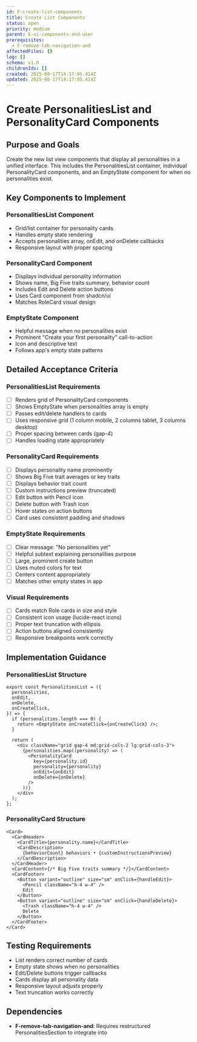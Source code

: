 ```yaml
---
id: F-create-list-components
title: Create List Components
status: open
priority: medium
parent: E-ui-components-and-user
prerequisites:
  - F-remove-tab-navigation-and
affectedFiles: {}
log: []
schema: v1.0
childrenIds: []
created: 2025-08-17T14:17:05.414Z
updated: 2025-08-17T14:17:05.414Z
---
```


# Create PersonalitiesList and PersonalityCard Components

## Purpose and Goals

Create the new list view components that display all personalities in a unified interface. This includes the PersonalitiesList container, individual PersonalityCard components, and an EmptyState component for when no personalities exist.

## Key Components to Implement

### PersonalitiesList Component

- Grid/list container for personality cards
- Handles empty state rendering
- Accepts personalities array, onEdit, and onDelete callbacks
- Responsive layout with proper spacing

### PersonalityCard Component

- Displays individual personality information
- Shows name, Big Five traits summary, behavior count
- Includes Edit and Delete action buttons
- Uses Card component from shadcn/ui
- Matches RoleCard visual design

### EmptyState Component

- Helpful message when no personalities exist
- Prominent "Create your first personality" call-to-action
- Icon and descriptive text
- Follows app's empty state patterns

## Detailed Acceptance Criteria

### PersonalitiesList Requirements

- [ ] Renders grid of PersonalityCard components
- [ ] Shows EmptyState when personalities array is empty
- [ ] Passes edit/delete handlers to cards
- [ ] Uses responsive grid (1 column mobile, 2 columns tablet, 3 columns desktop)
- [ ] Proper spacing between cards (gap-4)
- [ ] Handles loading state appropriately

### PersonalityCard Requirements

- [ ] Displays personality name prominently
- [ ] Shows Big Five trait averages or key traits
- [ ] Displays behavior trait count
- [ ] Custom instructions preview (truncated)
- [ ] Edit button with Pencil icon
- [ ] Delete button with Trash icon
- [ ] Hover states on action buttons
- [ ] Card uses consistent padding and shadows

### EmptyState Requirements

- [ ] Clear message: "No personalities yet"
- [ ] Helpful subtext explaining personalities purpose
- [ ] Large, prominent create button
- [ ] Uses muted colors for text
- [ ] Centers content appropriately
- [ ] Matches other empty states in app

### Visual Requirements

- [ ] Cards match Role cards in size and style
- [ ] Consistent icon usage (lucide-react icons)
- [ ] Proper text truncation with ellipsis
- [ ] Action buttons aligned consistently
- [ ] Responsive breakpoints work correctly

## Implementation Guidance

### PersonalitiesList Structure

```tsx
export const PersonalitiesList = ({
  personalities,
  onEdit,
  onDelete,
  onCreateClick,
}) => {
  if (personalities.length === 0) {
    return <EmptyState onCreateClick={onCreateClick} />;
  }

  return (
    <div className="grid gap-4 md:grid-cols-2 lg:grid-cols-3">
      {personalities.map((personality) => (
        <PersonalityCard
          key={personality.id}
          personality={personality}
          onEdit={onEdit}
          onDelete={onDelete}
        />
      ))}
    </div>
  );
};
```

### PersonalityCard Structure

```tsx
<Card>
  <CardHeader>
    <CardTitle>{personality.name}</CardTitle>
    <CardDescription>
      {behaviorCount} behaviors • {customInstructionsPreview}
    </CardDescription>
  </CardHeader>
  <CardContent>{/* Big Five traits summary */}</CardContent>
  <CardFooter>
    <Button variant="outline" size="sm" onClick={handleEdit}>
      <Pencil className="h-4 w-4" />
      Edit
    </Button>
    <Button variant="outline" size="sm" onClick={handleDelete}>
      <Trash className="h-4 w-4" />
      Delete
    </Button>
  </CardFooter>
</Card>
```

## Testing Requirements

- List renders correct number of cards
- Empty state shows when no personalities
- Edit/Delete buttons trigger callbacks
- Cards display all personality data
- Responsive layout adjusts properly
- Text truncation works correctly

## Dependencies

- **F-remove-tab-navigation-and**: Requires restructured PersonalitiesSection to integrate into
